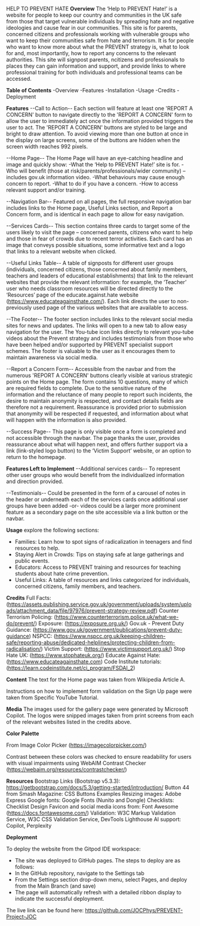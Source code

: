 HELP TO PREVENT HATE
__Overview__
The ‘Help to PREVENT Hate!’ is a website for people to keep our country and communities in the UK safe from those that target vulnerable individuals by spreading hate and negative ideologies and cause fear in our communities. This site is for parents, concerned citizens and professionals working with vulnerable groups who want to keep their communities safe from hate and terrorism. It is for people who want to know more about what the PREVENT strategy is, what to look for and, most importantly, how to report any concerns to the relevant authorities. This site will signpost parents, ncitizens and professionals to places they can gain information and support, and provide links to where professional training for both individuals and professional teams can be accessed. 


__Table of Contents__
-Overview
-Features
-Installation
-Usage
-Credits
-Deployment

__Features__
--Call to Action--
 Each section will feature at least one 'REPORT A CONCERN' button to navigate directly to the 'REPORT A CONCERN' form to allow the user to immediately act once the information provided triggers the user to act.
 The 'REPORT A CONCERN' buttons are styled to be large and bright to draw attention. To avoid viewing more than one button at once in the display on large screens, some of the buttons are hidden when the screen width reaches 992 pixels.

--Home Page--
 The Home Page will have an eye-catching headline and image and quickly show:
  -What the ‘Help to PREVENT Hate!’ site is for.
  -Who will benefit (those at risk/parents/professionals/wider community) – includes gov.uk information video.
  -What behaviours may cause enough concern to report.
  -What to do if you have a concern.
  -How to access relevant support and/or training.

--Navigation Bar--
 Featured on all pages, the full responsive navigation bar includes links to the Home page, Useful Links section, and Report a Concern form, and is identical in each page to allow for easy navigation.

--Services Cards--
This section contains three cards to target some of the users likely to visit the page – concerned parents, citizens who want to help and those in fear of crowds due to recent terror activities. Each card has an image that conveys possible situations, some informative text and a logo that links to a relevant website when clicked. 

--Useful Links Table--
 A table of signposts for different user groups (individuals, concerned citizens, those concerned about family members, teachers and leaders of educational establishments) that link to the relevant websites that provide the relevant information: for example, the ‘Teacher’ user who needs classroom resources will be directed directly to the ‘Resources’ page of the educate.against.hate website (https://www.educateagainsthate.com/). Each link directs the user to non-previously used page of the various websites that are available to access. 

--The Footer--
The footer section includes links to the relevant social media sites for news and updates. The links will open to a new tab to allow easy navigation for the user. 
The You-tube icon links directly to relevant you-tube videos about the Prevent strategy and includes testimonials from those who have been helped and/or supported by PREVENT specialist support schemes.
The footer is valuable to the user as it encourages them to maintain awareness via social media.


--Report a Concern Form--
 Accessible from the navbar and from the numerous 'REPORT A CONCERN' buttons clearly visible at various strategic points on the Home page. 
 The form contains 10 questions, many of which are required fields to complete. Due to the sensitive nature of the information and the reluctance of many people to report such incidents, the desire to maintain anonymity is respected, and contact details fields are therefore not a requirement. Reassurance is provided prior to submission that anonymity will be respected if requested, and information about what will happen with the information is also provided.

--Success Page--
 This page is only visible once a form is completed and not accessible through the navbar. The page thanks the user, provides reassurance about what will happen next, and offers further support via a link (link-styled logo button) to the ‘Victim Support’ website, or an option to return to the homepage.

__Features Left to Implement__
--Additional services cards--
To represent other user groups who would benefit from the individualized information and direction provided.

--Testimonials--
Could be presented in the form of a carousel of notes in the header or underneath each of the services cards once additional user groups have been added 
-or-
 videos could be a larger more prominent feature as a secondary page on the site accessible via a link button or the navbar.


__Usage__
 explore the following sections:

- Families: Learn how to spot signs of radicalization in teenagers and find resources to help.
- Staying Alert in Crowds: Tips on staying safe at large gatherings and public events.
- Educators: Access to PREVENT training and resources for teaching students about hate crime prevention.
- Useful Links: A table of resources and links categorized for individuals, concerned citizens, family members, and teachers.

__Credits__
Full Facts: (https://assets.publishing.service.gov.uk/government/uploads/system/uploads/attachment_data/file/97976/prevent-strategy-review.pdf)
Counter Terrorism Policing: (https://www.counterterrorism.police.uk/what-we-do/prevent/)
Exposure: (https://exposure.org.uk/)
Gov.uk - Prevent Duty Guidance: (https://www.gov.uk/government/publications/prevent-duty-guidance)
NSPCC: (https://www.nspcc.org.uk/keeping-children-safe/reporting-abuse/dedicated-helplines/protecting-children-from-radicalisation/)
Victim Support: (https://www.victimsupport.org.uk/)
Stop Hate UK: (https://www.stophateuk.org/)
Educate Against Hate: (https://www.educateagainsthate.com)
Code Institute tutorials: (https://learn.codeinstitute.net/ci_program/FSDAI_2)


__Content__
The text for the Home page was taken from Wikipedia Article A.

Instructions on how to implement form validation on the Sign Up page were taken from Specific YouTube Tutorial.



__Media__
The images used for the gallery page were generated by Microsoft Copilot.
The logos were snipped images taken from print screens from each of the relevant websites listed in the credits above.

__Color Palette__

From Image Color Picker (https://imagecolorpicker.com/)

Contrast between these colors was checked to ensure readability for users with visual impairments using WebAIM Contrast Checker (https://webaim.org/resources/contrastchecker/)

__Resources__
Bootstrap Links (Bootstrap v5.3.3): https://getbootstrap.com/docs/5.3/getting-started/introduction/
Button 44 from Smash Magazine: CSS Buttons Examples
Resizing images: Adobe Express 
Google fonts: Google Fonts (Nunito and Dongle)
Checklists: Checklist Design
Favicon and social media icons from: Font Awesome (https://docs.fontawesome.com/)
Validation: W3C Markup Validation Service, W3C CSS Validation Service, DevTools Lighthouse
AI support: Copilot, Perplexity

__Deployment__

To deploy the website from the Gitpod IDE workspace:
 - The site was deployed to GitHub pages. The steps to deploy are as follows:
 - In the GitHub repository, navigate to the Settings tab
 - From the Settings section drop-down menu, select Pages, and deploy from the Main Branch (and save)
 - The page will automatically refresh with a detailed ribbon display to indicate the successful deployment.

The live link can be found here: https://github.com/JOCPhys/PREVENT-Project-JOC
